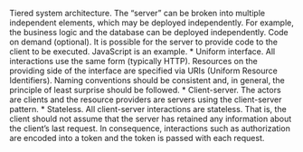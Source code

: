 Tiered system architecture. The “server” can be broken into multiple independent elements, which may be deployed independently. For example, the business logic and the database can be deployed independently. Code on demand (optional). It is possible for the server to provide code to the client to be executed. JavaScript is an example. *  Uniform interface. All interactions use the same form (typically HTTP). Resources on the providing side of the interface are specified via URIs (Uniform Resource Identifiers). Naming conventions should be consistent and, in general, the principle of least surprise should be followed. *  Client-server. The actors are clients and the resource providers are servers using the client-server pattern. *  Stateless. All client-server interactions are stateless. That is, the client should not assume that the server has retained any information about the client’s last request. In consequence, interactions such as authorization are encoded into a token and the token is passed with each request.